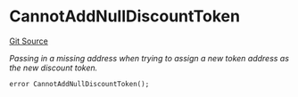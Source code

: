 # CannotAddNullDiscountToken
[Git Source](https://github.com/nayms/contracts-v3/blob/08976c385ed293c18988aa46a13c47179dbb0a28/src/shared/CustomErrors.sol)

*Passing in a missing address when trying to assign a new token address as the new discount token.*


```solidity
error CannotAddNullDiscountToken();
```

